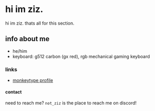 # hi im ziz.

hi im ziz. thats all for this section.

## info about me

- he/him
- keyboard: g512 carbon (gx red), rgb mechanical gaming keyboard
 
### links

- [monkeytype profile](https://monkeytype.com/profile/not_ziz)



#### contact

need to reach me? `not_ziz` is the place to reach me on discord!


<!--
**proziz/proziz** is a ✨ _special_ ✨ repository because its `README.md` (this file) appears on your GitHub profile.

Here are some ideas to get you started:

- 🔭 I’m currently working on ...
- 🌱 I’m currently learning ...
- 👯 I’m looking to collaborate on ...
- 🤔 I’m looking for help with ...
- 💬 Ask me about ...
- 📫 How to reach me: ...
- 😄 Pronouns: ...
- ⚡ Fun fact: ...
-->
